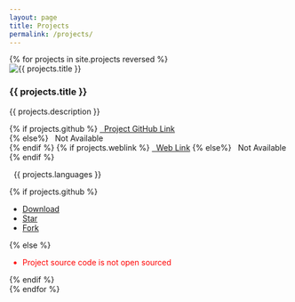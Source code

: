 ```yaml
---
layout: page
title: Projects
permalink: /projects/
---
```


<div class="cards">
{% for projects in site.projects reversed %}
<div class="card">
  <img class="card-img-top" src="{{ projects.image }}" alt="{{ projects.title }}">
  <div class="card-body">
    <h3 class="card-title">{{ projects.title }}</h3>
    <p class="card-text">{{ projects.description }}</p>
    {% if projects.github %}
    <a href="{{ projects.github }}"><i class="fa fa-github"></i>&nbsp;&nbsp;Project GitHub Link</a><br>
      {% else%}
    <span class="not-available"><i class="fa fa-github"></i>&nbsp;&nbsp;Not Available<br></span>
    {% endif %}
    {% if projects.weblink %}
    <a href="{{ projects.weblink }}"><i class="fa fa-link"></i>&nbsp;&nbsp;Web Link</a>
      {% else%}
    <span class="not-available"><i class="fa fa-link"></i>&nbsp;&nbsp;Not Available</span>
    {% endif %}
    <p class="card-language"><i class="fa fa-code"></i>&nbsp;&nbsp;{{ projects.languages }}</p>
    </div>
    {% if projects.github %}
              <ul class="actions">
								<li><a class="github-button" href="{{ projects.github }}/archive/main.zip" aria-label="Download on GitHub">Download</a></li>
								<li><a class="github-button" href="{{ projects.github }}" data-show-count="true" aria-label="Star on GitHub">Star</a></li>
								<li><a class="github-button" href="{{ projects.github }}/fork" data-show-count="true" aria-label="Fork on GitHub">Fork</a></li>
							</ul>
        {% else %}
        <ul class="actions">
          <li style="color:red;">Project source code is not open sourced</li>
        </ul>
    {% endif %}
</div>
{% endfor %}
<!-- GitHub buttons -->
<script async defer src="https://buttons.github.io/buttons.js"></script>
</div>
